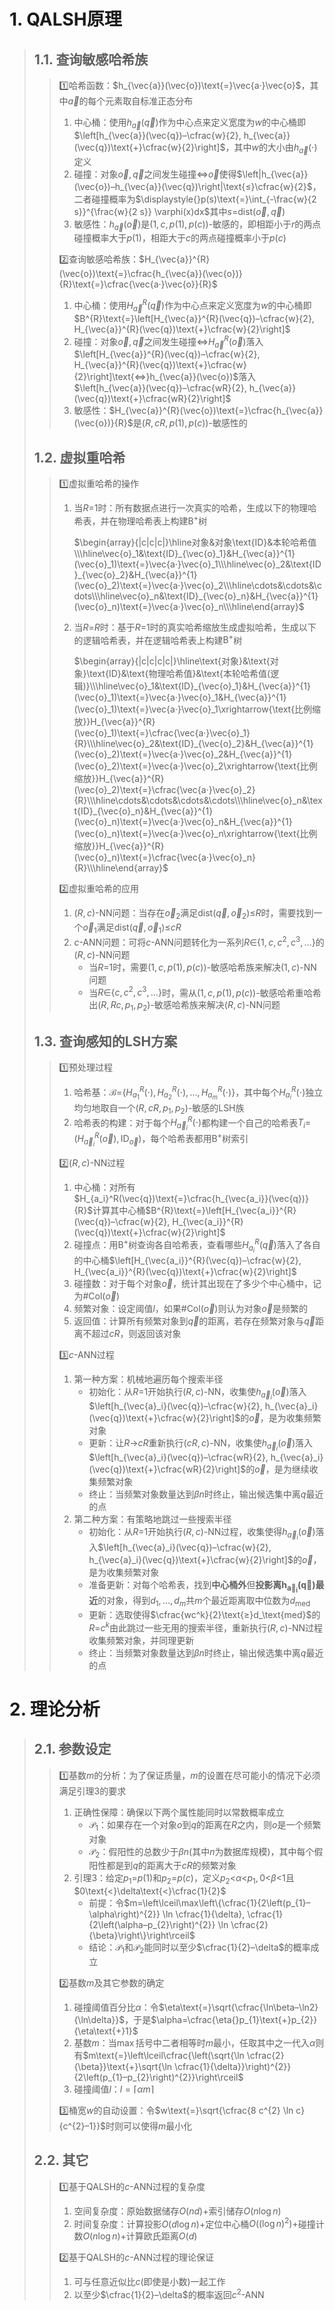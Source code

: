 # $\textbf{1. QALSH}$原理

> ## $\textbf{1.1. }$查询敏感哈希族
>
> > :one:哈希函数：$h_{\vec{a}}(\vec{o})\text{=}\vec{a·}\vec{o}$，其中$\vec{a}$的每个元素取自标准正态分布
> >
> > 1. 中心桶：使用$h_{\vec{a}}(\vec{q})$作为中心点来定义宽度为$w$的中心桶即$\left[h_{\vec{a}}(\vec{q})–\cfrac{w}{2}, h_{\vec{a}}(\vec{q})\text{+}\cfrac{w}{2}\right]$，其中$w$的大小由$h_{\vec{a}}(\cdot)$定义
> > 2. 碰撞：对象$\vec{o},\vec{q}$之间发生碰撞$\text{⇔}\vec{o}$使得$\left|h_{\vec{a}}(\vec{o})–h_{\vec{a}}(\vec{q})\right|\text{≤}\cfrac{w}{2}$，二者碰撞概率为$\displaystyle{}p(s)\text{=}\int_{-\frac{w}{2 s}}^{\frac{w}{2 s}} \varphi(x)dx$其中$s\text{=}\text{dist}(\vec{o},\vec{q})$
> > 3. 敏感性：$h_{\vec{a}}(\vec{o})$是$\left(1, c, p(1), p(c)\right)\text{-}$敏感的，即相距小于$r$的两点碰撞概率大于$p(1)$，相距大于$c$的两点碰撞概率小于$p(c)$ 
> >
> > :two:查询敏感哈希族：$H_{\vec{a}}^{R}(\vec{o})\text{=}\cfrac{h_{\vec{a}}(\vec{o})}{R}\text{=}\cfrac{\vec{a·}\vec{o}}{R}$
> >
> > 1. 中心桶：使用$H_{\vec{a}}^{R}(\vec{q})$作为中心点来定义宽度为$w$的中心桶即$B^{R}\text{=}\left[H_{\vec{a}}^{R}(\vec{q})–\cfrac{w}{2}, H_{\vec{a}}^{R}(\vec{q})\text{+}\cfrac{w}{2}\right]$
> > 2. 碰撞：对象$\vec{o},\vec{q}$之间发生碰撞$\text{⇔}H_{\vec{a}}^{R}(\vec{o})$落入$\left[H_{\vec{a}}^{R}(\vec{q})–\cfrac{w}{2}, H_{\vec{a}}^{R}(\vec{q})\text{+}\cfrac{w}{2}\right]\text{⇔}h_{\vec{a}}(\vec{o})$落入$\left[h_{\vec{a}}(\vec{q})–\cfrac{wR}{2}, h_{\vec{a}}(\vec{q})\text{+}\cfrac{wR}{2}\right]$
> > 3. 敏感性：$H_{\vec{a}}^{R}(\vec{o})\text{=}\cfrac{h_{\vec{a}}(\vec{o})}{R}$是$\left(R, cR, p(1), p(c)\right)\text{-}$敏感性的
>
> ## $\textbf{1.2.}$ 虚拟重哈希
>
> > :one:虚拟重哈希的操作
> >
> > 1. 当$R\text{=}1$时：所有数据点进行一次真实的哈希，生成以下的物理哈希表，并在物理哈希表上构建$\text{B}^{+}$树
> >
> >    $\begin{array}{|c|c|c|}\hline对象&对象\text{ID}&本轮哈希值\\\hline\vec{o}_1&\text{ID}_{\vec{o}_1}&H_{\vec{a}}^{1}(\vec{o}_1)\text{=}\vec{a·}\vec{o}_1\\\hline\vec{o}_2&\text{ID}_{\vec{o}_2}&H_{\vec{a}}^{1}(\vec{o}_2)\text{=}\vec{a·}\vec{o}_2\\\hline\cdots&\cdots&\cdots\\\hline\vec{o}_n&\text{ID}_{\vec{o}_n}&H_{\vec{a}}^{1}(\vec{o}_n)\text{=}\vec{a·}\vec{o}_n\\\hline\end{array}$ 
> >
> > 2. 当$R\text{=}R$时：基于$R\text{=}1$时的真实哈希缩放生成虚拟哈希，生成以下的逻辑哈希表，并在逻辑哈希表上构建$\text{B}^{+}$树
> >
> >    $\begin{array}{|c|c|c|c|}\hline\text{对象}&\text{对象}\text{ID}&\text{物理哈希值}&\text{本轮哈希值(逻辑)}\\\hline\vec{o}_1&\text{ID}_{\vec{o}_1}&H_{\vec{a}}^{1}(\vec{o}_1)\text{=}\vec{a·}\vec{o}_1&H_{\vec{a}}^{1}(\vec{o}_1)\text{=}\vec{a·}\vec{o}_1\xrightarrow{\text{比例缩放}}H_{\vec{a}}^{R}(\vec{o}_1)\text{=}\cfrac{\vec{a·}\vec{o}_1}{R}\\\hline\vec{o}_2&\text{ID}_{\vec{o}_2}&H_{\vec{a}}^{1}(\vec{o}_2)\text{=}\vec{a·}\vec{o}_2&H_{\vec{a}}^{1}(\vec{o}_2)\text{=}\vec{a·}\vec{o}_2\xrightarrow{\text{比例缩放}}H_{\vec{a}}^{R}(\vec{o}_2)\text{=}\cfrac{\vec{a·}\vec{o}_2}{R}\\\hline\cdots&\cdots&\cdots&\cdots\\\hline\vec{o}_n&\text{ID}_{\vec{o}_n}&H_{\vec{a}}^{1}(\vec{o}_n)\text{=}\vec{a·}\vec{o}_n&H_{\vec{a}}^{1}(\vec{o}_n)\text{=}\vec{a·}\vec{o}_n\xrightarrow{\text{比例缩放}}H_{\vec{a}}^{R}(\vec{o}_n)\text{=}\cfrac{\vec{a·}\vec{o}_n}{R}\\\hline\end{array}$ 
> >
> > :two:虚拟重哈希的应用
> >
> > 1. $(R,c)\text{-NN}$问题：当存在$\vec{o}_2$满足$\text{dist}(\vec{q},\vec{o}_2)\text{≤}R$时，需要找到一个$\vec{o}_1$满足$\text{dist}(\vec{q},\vec{o}_1)\text{≤}cR$
> > 2. $c\text{-ANN}$问题：可将$c\text{-ANN}$问题转化为一系列$R\text{∈}\{1, c, c^{2}, c^{3}, \ldots\}$的$(R,c)\text{-NN}$问题
> >    - 当$R\text{=}1$时，需要$(1, c, p(1), p(c))\text{-}$敏感哈希族来解决$(1,c)\text{-NN}$问题
> >    - 当$R\text{∈}\{c, c^{2}, c^{3}, \ldots\}$时，需从$(1, c, p(1), p(c))\text{-}$敏感哈希重哈希出$(R, Rc, p_{1}, p_{2})\text{-}$敏感哈希族来解决$(R,c)\text{-NN}$问题
>
> ## $\textbf{1.3. }$查询感知的$\textbf{LSH}$方案 
>
> > :one:预处理过程
> >
> > 1. 哈希基：$\mathcal{B}\text{=}\left\{H_{a_1}^R(\cdot), H_{a_2}^R(\cdot), \ldots, H_{a_m}^R(\cdot)\right\}$，其中每个$H_{a_i}^R(\cdot)$独立均匀地取自一个$(R,cR,p_1,p_2)\text{-}$敏感的$\text{LSH}$族
> > 2. 哈希表的构建：对于每个$H_{\vec{a}_i}^R(\cdot)$都构建一个自己的哈希表$T_i\text{=}\left(H_{\vec{a}_i}^R(\vec{o}),\text{ID}_{\vec{o}}\right)$，每个哈希表都用$\text{B}^+$树索引
> >
> > :two:$(R,c)\text{-NN}$过程
> >
> > 1. 中心桶：对所有$H_{a_i}^R(\vec{q})\text{=}\cfrac{h_{\vec{a_i}}(\vec{q})}{R}$计算其中心桶$B^{R}\text{=}\left[H_{\vec{a_i}}^{R}(\vec{q})–\cfrac{w}{2}, H_{\vec{a_i}}^{R}(\vec{q})\text{+}\cfrac{w}{2}\right]$
> > 2. 碰撞点：用$\text{B}^+$树查询各自哈希表，查看哪些$H_{a_i}^R(\vec{q})$落入了各自的中心桶$\left[H_{\vec{a_i}}^{R}(\vec{q})–\cfrac{w}{2}, H_{\vec{a_i}}^{R}(\vec{q})\text{+}\cfrac{w}{2}\right]$
> > 3. 碰撞数：对于每个对象$\vec{o}$，统计其出现在了多少个中心桶中，记为$\text{\#Col}(\vec{o})$ 
> > 4. 频繁对象：设定阈值$l$，如果$\text{\#Col}(\vec{o})$则认为对象$\vec{o}$是频繁的
> > 5. 返回值：计算所有频繁对象到$\vec{q}$的距离，若存在频繁对象与$\vec{q}$距离不超过$cR$，则返回该对象
> >
> > :three:${c}\text{-ANN}$过程
> >
> > 1. 第一种方案：机械地遍历每个搜索半径
> >    - 初始化：从$R\text{=}1$开始执行$(R,c)\text{-NN}$，收集使$h_{\vec{a}_i}(\vec{o})$落入$\left[h_{\vec{a}_i}(\vec{q})–\cfrac{w}{2}, h_{\vec{a}_i}(\vec{q})\text{+}\cfrac{w}{2}\right]$的$\vec{o}$，是为收集频繁对象
> >    - 更新：让$R\text{→}cR$重新执行$(cR,c)\text{-NN}$，收集使$h_{\vec{a}_i}(\vec{o})$落入$\left[h_{\vec{a}_i}(\vec{q})–\cfrac{wR}{2}, h_{\vec{a}_i}(\vec{q})\text{+}\cfrac{wR}{2}\right]$的$\vec{o}$，是为继续收集频繁对象
> >    - 终止：当频繁对象数量达到$\beta{n}$时终止，输出候选集中离$q$最近的点
> > 2. 第二种方案：有策略地跳过一些搜索半径
> >    - 初始化：从$R\text{=}1$开始执行$(R,c)\text{-NN}$过程，收集使得$h_{\vec{a}_i}(\vec{o})$落入$\left[h_{\vec{a}_i}(\vec{q})–\cfrac{w}{2}, h_{\vec{a}_i}(\vec{q})\text{+}\cfrac{w}{2}\right]$的$\vec{o}$，是为收集频繁对象
> >    - 准备更新：对每个哈希表，找到**中心桶外**但**投影离$\boldsymbol{h_{\vec{a}_i}(\vec{q})}$最近**的对象，得到$d_1,...,d_m$共$m$个最近距离取中位数为$d_\text{med}$ 
> >    - 更新：选取使得$\cfrac{wc^k}{2}\text{≥}d_\text{med}$的$R\text{=}c^k$由此跳过一些无用的搜索半径，重新执行$(R,c)\text{-NN}$过程收集频繁对象，并同理更新
> >    - 终止：当频繁对象数量达到$\beta{n}$时终止，输出候选集中离$q$最近的点

# $\textbf{2. }$理论分析

> ## $\textbf{2.1. }$参数设定
>
> > :one:基数$m$的分析：为了保证质量，$m$的设置在尽可能小的情况下必须满足引理$3$的要求
> >
> > 1. 正确性保障：确保以下两个属性能同时以常数概率成立
> >    - $\mathcal{P}_{1}$：如果存在一个对象$o$到$q$的距离在$R$之内，则$o$是一个频繁对象
> >    - $\mathcal{P}_{2}$：假阳性的总数少于$\beta n$(其中$n$为数据库规模)，其中每个假阳性都是到$q$的距离大于$cR$的频繁对象
> > 2. 引理$3$：给定$p_{1}\text{=}p(1)$和$p_{2}\text{=}p(c)$，定义$p_{2}\text{<}\alpha\text{<}p_{1}, 0\text{<}\beta\text{<}1$且$0\text{<}\delta\text{<}\cfrac{1}{2}$
> >    - 前提：令$m=\left\lceil\max\left\{\cfrac{1}{2\left(p_{1}–\alpha\right)^{2}} \ln \cfrac{1}{\delta}, \cfrac{1}{2\left(\alpha–p_{2}\right)^{2}} \ln \cfrac{2}{\beta}\right\}\right\rceil$
> >    - 结论：$\mathcal{P}_{1}$和$\mathcal{P}_{2}$能同时以至少$\cfrac{1}{2}–\delta$的概率成立
> >
> > :two:基数$m$及其它参数的确定
> >
> > 1. 碰撞阈值百分比$\alpha$：令$\eta\text{=}\sqrt{\cfrac{\ln\beta–\ln2}{\ln\delta}}$，于是$\alpha=\cfrac{\eta{}p_{1}\text{+}p_{2}}{\eta\text{+}1}$
> > 2. 基数$m$：当$\max$括号中二者相等时$m$最小，任取其中之一代入$\alpha$则有$m\text{=}\left\lceil\cfrac{\left(\sqrt{\ln \cfrac{2}{\beta}}\text{+}\sqrt{\ln \cfrac{1}{\delta}}\right)^{2}}{2\left(p_{1}–p_{2}\right)^{2}}\right\rceil$
> > 3. 碰撞阈值$l$：$l=\lceil\alpha m\rceil$
> >
> > :three:桶宽$w$的自动设置：令$w\text{=}\sqrt{\cfrac{8 c^{2} \ln c}{c^{2}–1}}$时则可以使得$m$最小化
>
> ## $\textbf{2.2. }$其它
>
> > :one:基于$\text{QALSH}$的$c\text{-ANN}$过程的复杂度
> >
> > 1. 空间复杂度：原始数据储存$O(nd)\text{+}$索引储存$O(n \log n)$
> > 2. 时间复杂度：计算投影$O(d\log n)\text{+}$定位中心桶$O((\log n)^2)\text{+}$碰撞计数$O(n \log n)\text{+}$计算欧氏距离$O(d)$
> >
> > :two:基于$\text{QALSH}$的$c\text{-ANN}$过程的理论保证
> >
> > 1. 可与任意近似比$c$(即使是小数)一起工作
> > 2. 以至少$\cfrac{1}{2}–\delta$的概率返回$c^2\text{-ANN}$